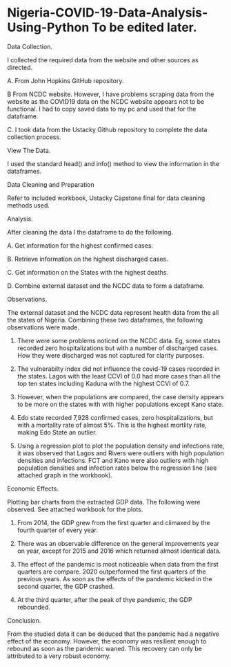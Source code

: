 # Nigeria-COVID-19-Data-Analysis-Using-Python To be edited later.
Data Collection.

I collected the required data from the website and other sources as directed. 

A. From John Hopkins GitHub repository.

B From NCDC website. However, I have problems scraping data from the website as the COVID19 data on the NCDC website appears not to be functional. I had to copy saved data to my pc and used that for the dataframe. 

C. I took data from the Ustacky Github repository to complete the data collection process.

View The Data.

I used the standard head() and info() method to view the information in the dataframes.

Data Cleaning and Preparation

Refer to included workbook, Ustacky Capstone final for data cleaning methods used.

Analysis.

After cleaning the data I the dataframe to do the following.

A. Get information for the highest confirmed cases.

B. Retrieve information on the highest discharged cases.

C. Get information on the States with the highest deaths. 

D. Combine external dataset and the NCDC data to form a dataframe.

Observations.

The external dataset and the NCDC data represent health data from the all the states of Nigeria. Combining these two dataframes, the following observations were made. 

1. There were some problems noticed on the NCDC data. Eg, some states recorded zero hospitalizations but with a number of discharged cases. How they were discharged was not captured for clarity purposes.
 
2. The vulnerabilty index did not influence the covid-19 cases recorded in the states. Lagos with the least CCVI of 0.0 had more cases than all the top ten states including Kaduna with the highest CCVI of 0.7.
   
3. However, when the populations are compared, the case density appears to be more on the states with with higher populations except Kano state.
   
4. Edo state recorded 7,928 confirmed cases, zero hospitalizations, but with a mortality rate of almost 5%. This is the highest mortlity rate, making Edo State an outlier.
 
5. Using a regression plot to plot the population density and infections rate, it was observed that Lagos and Rivers were outliers with high population densities and infections. FCT and Kano were also outliers with high population densities and infection rates below the regression line (see attached graph in the workbook).

Economic Effects.

Plotting bar charts from the extracted GDP data. The following were observed. See attached workbook for the plots.

1. From 2014, the GDP grew from the first quarter and climaxed by the fourth quarter of every year.
   
2. There was an observable difference on the general improvements year on year, except for 2015 and 2016 which returned almost identical data.
   
3. The effect of the pandemic is most noticeable when data from the first quarters are compare. 2020 outperformed the first quarters of the previous years. As soon as the effects of the pandemic kicked in the second quarter, the GDP crashed.
   
4. At the third quarter, after the peak of thye pandemic, the GDP rebounded.

Conclusion.

From the studied data it can be deduced that the pandemic had a negative effect of the economy. However, the economy was resilient enough to rebound as soon as the pandemic waned. This recovery can only be attributed to a very robust economy.
   

